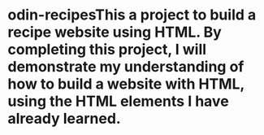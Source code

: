 # odin-recipesThis a project to build a recipe website using HTML. By completing this project, I will demonstrate my understanding of how to build a website with HTML, using the HTML elements I have already learned.
